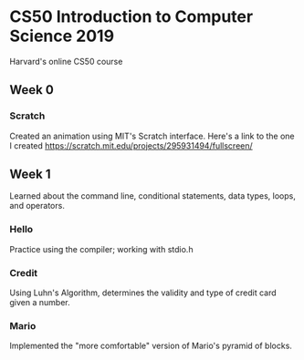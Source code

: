# CS50 Introduction to Computer Science 2019
Harvard's online CS50 course

## Week 0
### Scratch
Created an animation using MIT's Scratch interface. Here's a link to the one I created https://scratch.mit.edu/projects/295931494/fullscreen/

## Week 1
Learned about the command line, conditional statements, data types, loops, and operators. 
### Hello
Practice using the compiler; working with stdio.h
### Credit
Using Luhn's Algorithm, determines the validity and type of credit card given a number. 
### Mario
Implemented the "more comfortable" version of Mario's pyramid of blocks. 
